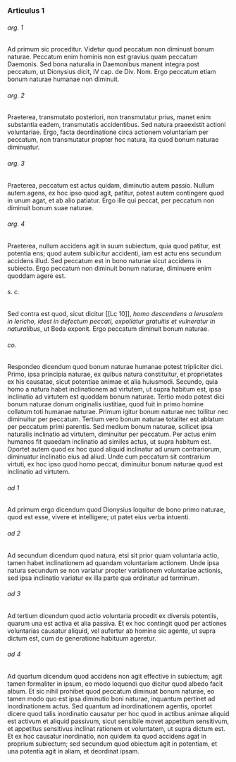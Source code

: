 ### Articulus 1

###### arg. 1
Ad primum sic proceditur. Videtur quod peccatum non diminuat bonum naturae. Peccatum enim hominis non est gravius quam peccatum Daemonis. Sed bona naturalia in Daemonibus manent integra post peccatum, ut Dionysius dicit, IV cap. de Div. Nom. Ergo peccatum etiam bonum naturae humanae non diminuit.

###### arg. 2
Praeterea, transmutato posteriori, non transmutatur prius, manet enim substantia eadem, transmutatis accidentibus. Sed natura praeexistit actioni voluntariae. Ergo, facta deordinatione circa actionem voluntariam per peccatum, non transmutatur propter hoc natura, ita quod bonum naturae diminuatur.

###### arg. 3
Praeterea, peccatum est actus quidam, diminutio autem passio. Nullum autem agens, ex hoc ipso quod agit, patitur, potest autem contingere quod in unum agat, et ab alio patiatur. Ergo ille qui peccat, per peccatum non diminuit bonum suae naturae.

###### arg. 4
Praeterea, nullum accidens agit in suum subiectum, quia quod patitur, est potentia ens; quod autem subiicitur accidenti, iam est actu ens secundum accidens illud. Sed peccatum est in bono naturae sicut accidens in subiecto. Ergo peccatum non diminuit bonum naturae, diminuere enim quoddam agere est.

###### s. c.
Sed contra est quod, sicut dicitur [[Lc 10]], *homo descendens a Ierusalem in Iericho, idest in defectum peccati, expoliatur gratuitis et vulneratur in naturalibus*, ut Beda exponit. Ergo peccatum diminuit bonum naturae.

###### co.
Respondeo dicendum quod bonum naturae humanae potest tripliciter dici. Primo, ipsa principia naturae, ex quibus natura constituitur, et proprietates ex his causatae, sicut potentiae animae et alia huiusmodi. Secundo, quia homo a natura habet inclinationem ad virtutem, ut supra habitum est, ipsa inclinatio ad virtutem est quoddam bonum naturae. Tertio modo potest dici bonum naturae donum originalis iustitiae, quod fuit in primo homine collatum toti humanae naturae. Primum igitur bonum naturae nec tollitur nec diminuitur per peccatum. Tertium vero bonum naturae totaliter est ablatum per peccatum primi parentis. Sed medium bonum naturae, scilicet ipsa naturalis inclinatio ad virtutem, diminuitur per peccatum. Per actus enim humanos fit quaedam inclinatio ad similes actus, ut supra habitum est. Oportet autem quod ex hoc quod aliquid inclinatur ad unum contrariorum, diminuatur inclinatio eius ad aliud. Unde cum peccatum sit contrarium virtuti, ex hoc ipso quod homo peccat, diminuitur bonum naturae quod est inclinatio ad virtutem.

###### ad 1
Ad primum ergo dicendum quod Dionysius loquitur de bono primo naturae, quod est esse, vivere et intelligere; ut patet eius verba intuenti.

###### ad 2
Ad secundum dicendum quod natura, etsi sit prior quam voluntaria actio, tamen habet inclinationem ad quandam voluntariam actionem. Unde ipsa natura secundum se non variatur propter variationem voluntariae actionis, sed ipsa inclinatio variatur ex illa parte qua ordinatur ad terminum.

###### ad 3
Ad tertium dicendum quod actio voluntaria procedit ex diversis potentiis, quarum una est activa et alia passiva. Et ex hoc contingit quod per actiones voluntarias causatur aliquid, vel aufertur ab homine sic agente, ut supra dictum est, cum de generatione habituum ageretur.

###### ad 4
Ad quartum dicendum quod accidens non agit effective in subiectum; agit tamen formaliter in ipsum, eo modo loquendi quo dicitur quod albedo facit album. Et sic nihil prohibet quod peccatum diminuat bonum naturae, eo tamen modo quo est ipsa diminutio boni naturae, inquantum pertinet ad inordinationem actus. Sed quantum ad inordinationem agentis, oportet dicere quod talis inordinatio causatur per hoc quod in actibus animae aliquid est activum et aliquid passivum, sicut sensibile movet appetitum sensitivum, et appetitus sensitivus inclinat rationem et voluntatem, ut supra dictum est. Et ex hoc causatur inordinatio, non quidem ita quod accidens agat in proprium subiectum; sed secundum quod obiectum agit in potentiam, et una potentia agit in aliam, et deordinat ipsam.

